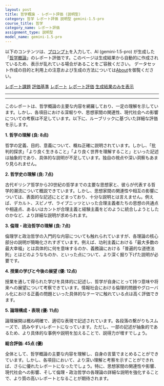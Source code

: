 ```yaml
---
layout: post
title: 哲学概論 - レポート評価 (説明型)
category: 哲学 レポート評価 説明型 gemini-1.5-pro
course_title: 哲学
category_name: レポート評価
assignment_type: 説明型
model_name: gemini-1.5-pro
---
```


以下のコンテンツは、[プロンプト](http://127.0.0.1:8000/generated/哲学/gemini-1.5-pro/prompt_レポート評価-説明型.md)を入力して、AI (gemini-1.5-pro) が生成した「[哲学概論](/contents/哲学/)」のレポート評価です。このページは生成結果から自動的に作成されているため、表示が乱れている場合があることをご容赦ください。
データセット作成の目的と利用上の注意および生成の方法については[About](/About)を御覧ください。

[レポート課題](../レポート課題-説明型)
[評価基準](../評価基準-説明型)
[レポート](../レポート-説明型)
[レポート評価](../レポート評価-説明型)
[生成結果のみを表示](http://127.0.0.1:8000/generated/哲学/gemini-1.5-pro/レポート評価-説明型.md)
  

***
***
  
このレポートは、哲学概論の主要な内容を網羅しており、一定の理解を示しています。しかし、各項目における深堀りや、思想家間の関連性、現代社会への影響についての考察は不足しています。以下に、ルーブリックに基づいた詳細な評価を示します。

**1. 哲学の理解 (良: 8点)**

哲学の定義、目的、意義について、概ね正確に説明されています。しかし、「批判的探求」「より良く生きること」「より良く世界を理解すること」といった記述は抽象的であり、具体的な説明が不足しています。独自の視点や深い洞察もあまり見られません。

**2. 哲学史の理解 (良: 7点)**

古代ギリシア哲学から20世紀の哲学までの主要な思想家と、彼らが代表する哲学的潮流について概説できています。しかし、思想家間の関連性や相互の影響については、表面的な記述にとどまっており、十分な説明とは言えません。例えば、デカルト、スピノザ、ライプニッツといった合理主義者たちの思想の共通点や相違点、あるいはカントが合理主義と経験主義をどのように統合しようとしたのかなど、より詳細な説明が求められます。

**3. 倫理・政治哲学の理解 (良: 7点)**

倫理学と政治哲学の入門的な内容についても触れられていますが、各理論の核心部分の説明が簡略化されすぎています。例えば、功利主義における「最大多数の最大幸福」とは具体的に何を意味するのか、義務論における「普遍的な道徳法則」とはどのようなものか、といった点について、より深く掘り下げた説明が必要です。

**4. 授業の学びと今後の展望 (優: 12点)**

授業を通して得られた学びを具体的に記述し、哲学が自身にとって持つ意味や将来への展望について考察できています。情報社会における倫理的問題やグローバル化における正義の問題といった具体的なテーマに触れている点は高く評価できます。

**5. 論理構成・表現 (優: 11点)**

論理展開は概ね明確で、適切な表現で記述されています。各段落の繋がりもスムーズで、読みやすいレポートになっています。ただし、一部の記述が抽象的であるため、より具体的な事例や説明を加えることで、説得力が増すでしょう。

**総合評価: 45点 (優)**

全体として、哲学概論の主要な内容を理解し、自身の言葉でまとめることができています。しかし、各項目において、より深い理解と考察を示すことができれば、さらに優れたレポートになったでしょう。特に、思想家間の関連性や影響、現代社会への影響、そして倫理・政治哲学の各理論の詳細な説明を強化することで、より質の高いレポートとなることが期待されます。
